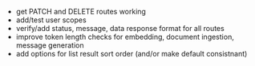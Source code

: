 - get PATCH and DELETE routes working
- add/test user scopes
- verify/add status, message, data response format for all routes
- improve token length checks for embedding, document ingestion, message generation
- add options for list result sort order (and/or make default consistnant)